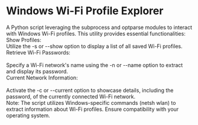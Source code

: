 # Windows Wi-Fi Profile Explorer
A Python script leveraging the subprocess and optparse modules to interact with Windows Wi-Fi profiles. This utility provides essential functionalities:
<br>
Show Profiles:
<br>
Utilize the -s or --show option to display a list of all saved Wi-Fi profiles. <br>
Retrieve Wi-Fi Passwords:<br>
<br>
Specify a Wi-Fi network's name using the -n or --name option to extract and display its password.<br>
Current Network Information:<br>
<br>
Activate the -c or --current option to showcase details, including the password, of the currently connected Wi-Fi network.<br>
Note: The script utilizes Windows-specific commands (netsh wlan) to extract information about Wi-Fi profiles. Ensure compatibility with your operating system.<br>
